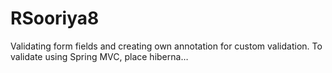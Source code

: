# RSooriya8
Validating form fields and creating own annotation for custom validation. To validate using Spring MVC, place hiberna…
